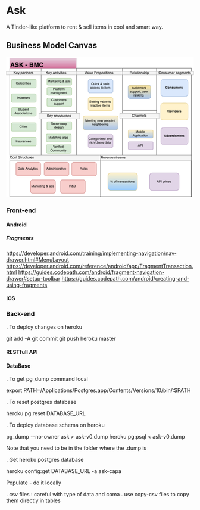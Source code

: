 # Ask
A Tinder-like platform to rent & sell items in cool and smart way.

## Business Model Canvas


![alt text](https://github.com/AlexisDrch/Ask/blob/master/CS8803-BMC-ASK.png)


### Front-end

#### Android 

##### Fragments

https://developer.android.com/training/implementing-navigation/nav-drawer.html#MenuLayout
https://developer.android.com/reference/android/app/FragmentTransaction.html
https://guides.codepath.com/android/fragment-navigation-drawer#setup-toolbar
https://guides.codepath.com/android/creating-and-using-fragments

#### IOS 

### Back-end

. To deploy changes on heroku

git add -A
git commit
git push heroku master

#### RESTfull API

#### DataBase 

. To get pg_dump command local

export PATH=/Applications/Postgres.app/Contents/Versions/10/bin/:$PATH


. To reset postgres database

heroku pg:reset DATABASE_URL

. To deploy database schema on heroku

pg_dump --no-owner ask > ask-v0.dump
heroku pg:psql < ask-v0.dump

Note that you need to be in the folder where the .dump is

. Get heroku postgres database

heroku config:get DATABASE_URL -a ask-capa

Populate - do it locally

. csv files : careful with type of data and coma
. use copy-csv files to copy them directly in tables


